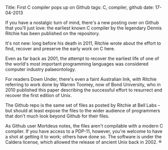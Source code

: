 Title: First C compiler pops up on Github 
tags: C, compiler, github
date: 17-04-2013


If you have a nostalgic turn of mind, there's a new posting over on Github that you'll just love: the earliest known C compiler by the legendary Dennis Ritchie has been published on the repository.

It's not new: long before his death in 2011, Ritchie wrote about the effort to find, recover and preserve the early work on C here.

 
Even as far back as 2001, the attempt to recover the earliest life of one of the world's most important programming languages was considered computer industry palaeontology.

For readers Down Under, there's even a faint Australian link, with Ritchie referring to work done by Warren Toomey, now of Bond University, who in 2010 published this paper describing the successful effort to resurrect and recover the first edition of Unix.

The Github repo is the same set of files as posted by Ritchie at Bell Labs – but should at least expose the files to the wider audience of programmers that don't much look beyond Github for their files.

As Github user Mortdeus notes, the files aren't compilable with a modern C compiler. If you have access to a PDP-11, however, you're welcome to have a shot at getting it to work; others have done so. The software is under the Caldera license, which allowed the release of ancient Unix back in 2002. ®


